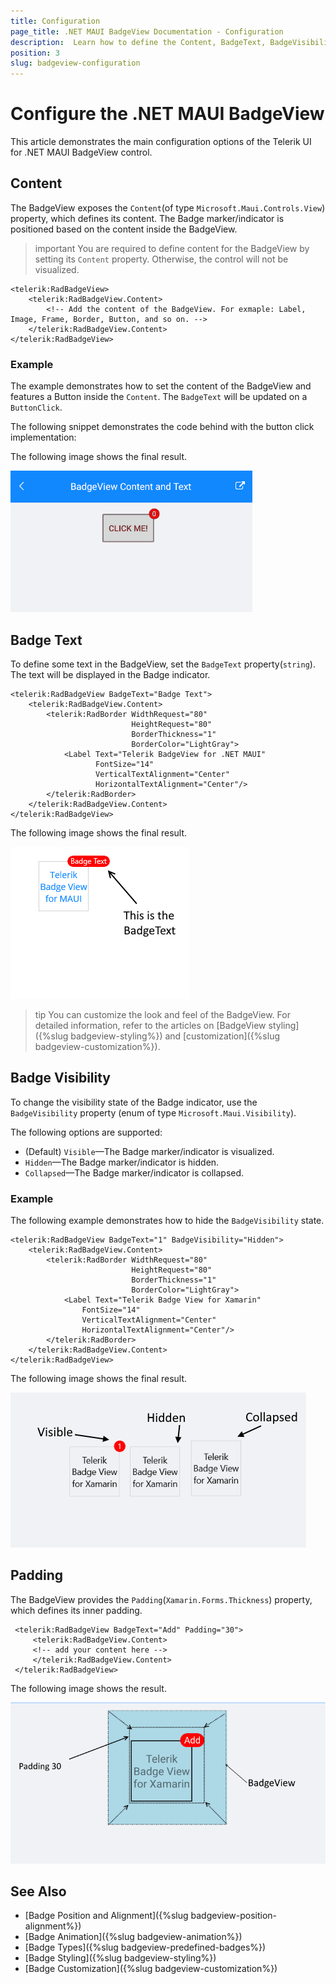 ```yaml
---
title: Configuration
page_title: .NET MAUI BadgeView Documentation - Configuration
description:  Learn how to define the Content, BadgeText, BadgeVisibility, and Padding properties of the Telerik UI for .NET MAUI BadgeView
position: 3
slug: badgeview-configuration
---
```


# Configure the .NET MAUI BadgeView

This article demonstrates the main configuration options of the Telerik UI for .NET MAUI BadgeView control.

## Content

The BadgeView exposes the `Content`(of type `Microsoft.Maui.Controls.View`) property, which defines its content. The Badge marker/indicator is positioned based on the content inside the BadgeView.

>important You are required to define content for the BadgeView by setting its `Content` property. Otherwise, the control will not be visualized.

```XAML
<telerik:RadBadgeView>
    <telerik:RadBadgeView.Content>
        <!-- Add the content of the BadgeView. For exmaple: Label, Image, Frame, Border, Button, and so on. -->
    </telerik:RadBadgeView.Content>
</telerik:RadBadgeView>
```

### Example

The example demonstrates how to set the content of the BadgeView and features a Button inside the `Content`. The `BadgeText` will be updated on a `ButtonClick`.  

<snippet id='badgeview-content'/>

The following snippet demonstrates the code behind with the button click implementation:

<snippet id='badgeview-content-code-behind'/>

The following image shows the final result.

![BadgeView Badge Content](images/badgeview-content-text.gif)

## Badge Text

To define some text in the BadgeView, set the `BadgeText` property(`string`). The text will be displayed in the Badge indicator.

```XAML
<telerik:RadBadgeView BadgeText="Badge Text">
    <telerik:RadBadgeView.Content>
        <telerik:RadBorder WidthRequest="80"
						   HeightRequest="80"
						   BorderThickness="1"
						   BorderColor="LightGray">
            <Label Text="Telerik BadgeView for .NET MAUI"
                   FontSize="14"
                   VerticalTextAlignment="Center"
                   HorizontalTextAlignment="Center"/>
        </telerik:RadBorder>
    </telerik:RadBadgeView.Content>
</telerik:RadBadgeView>
```

The following image shows the final result.

![BadgeView Badge Text](images/badgeview-badgetext.png)

>tip You can customize the look and feel of the BadgeView. For detailed information, refer to the articles on [BadgeView styling]({%slug badgeview-styling%}) and [customization]({%slug badgeview-customization%}).

## Badge Visibility

To change the visibility state of the Badge indicator, use the `BadgeVisibility` property (enum of type `Microsoft.Maui.Visibility`).

The following options are supported:

* (Default) `Visible`&mdash;The Badge marker/indicator is visualized.
* `Hidden`&mdash;The Badge marker/indicator is hidden.
* `Collapsed`&mdash;The Badge marker/indicator is collapsed.

### Example

The following example demonstrates how to hide the `BadgeVisibility` state.

```XAML
<telerik:RadBadgeView BadgeText="1" BadgeVisibility="Hidden">
    <telerik:RadBadgeView.Content>
        <telerik:RadBorder WidthRequest="80"
						   HeightRequest="80"
						   BorderThickness="1"
						   BorderColor="LightGray">
            <Label Text="Telerik Badge View for Xamarin"
                FontSize="14"
                VerticalTextAlignment="Center"
                HorizontalTextAlignment="Center"/>
        </telerik:RadBorder>
    </telerik:RadBadgeView.Content>
</telerik:RadBadgeView>
```

The following image shows the final result.

![BadgeView Badge Visibility](images/badgeview-badge-visibility.png)


## Padding

The BadgeView provides the `Padding`(`Xamarin.Forms.Thickness`) property, which defines its inner padding.

```XAML
 <telerik:RadBadgeView BadgeText="Add" Padding="30">
	 <telerik:RadBadgeView.Content>
	 <!-- add your content here -->
	 </telerik:RadBadgeView.Content>
 </telerik:RadBadgeView>
```

The following image shows the result.

![BadgeView Padding](images/badgeview-padding.png)

## See Also

- [Badge Position and Alignment]({%slug badgeview-position-alignment%})
- [Badge Animation]({%slug badgeview-animation%})
- [Badge Types]({%slug badgeview-predefined-badges%})
- [Badge Styling]({%slug badgeview-styling%})
- [Badge Customization]({%slug badgeview-customization%})
